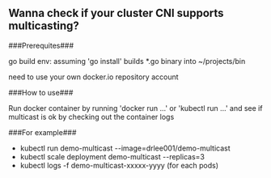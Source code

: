 ## Wanna check if your cluster CNI supports multicasting? ##

###Prerequites###

go build env:
   assuming 'go install' builds *.go binary into ~/projects/bin

need to use your own docker.io repository account


###How to use###

Run docker container by running 'docker run ...' or 'kubectl run ...'
and see if multicast is ok by checking out the container logs

###For example###

- kubectl run demo-multicast --image=drlee001/demo-multicast
- kubectl scale deployment demo-multicast --replicas=3
- kubectl logs -f demo-multicast-xxxxx-yyyy (for each pods)

